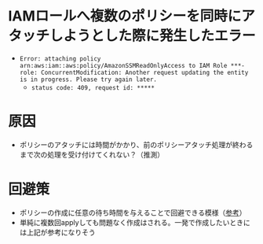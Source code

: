 # IAMロールへ複数のポリシーを同時にアタッチしようとした際に発生したエラー
 - `Error: attaching policy arn:aws:iam::aws:policy/AmazonSSMReadOnlyAccess to IAM Role ***-role: ConcurrentModification: Another request updating the entity is in progress. Please try again later.`
   - `status code: 409, request id: *****`

# 原因
 - ポリシーのアタッチには時間がかかり、前のポリシーアタッチ処理が終わるまで次の処理を受け付けてくれない？（推測）

# 回避策
 - ポリシーの作成に任意の待ち時間を与えることで回避できる模様（[参考](https://qiita.com/tak080/items/cc7af67872c21ac8a2d7#%E5%AF%BE%E5%BF%9C)）
 - 単純に複数回applyしても問題なく作成はされる。一発で作成したいときには上記が参考になりそう